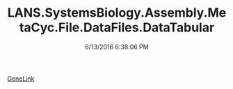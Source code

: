 ﻿---
title: LANS.SystemsBiology.Assembly.MetaCyc.File.DataFiles.DataTabular
date: 6/13/2016 6:38:06 PM
---

[GeneLink](T-LANS.SystemsBiology.Assembly.MetaCyc.File.DataFiles.DataTabular.GeneLink.html)
